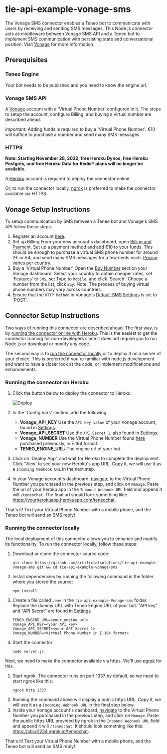 # tie-api-example-vonage-sms
The Vonage SMS connector enables a Teneo bot to communicate with users by receiving and sending SMS messages. This Node.js connector acts as middleware between Vonage SMS API and a Teneo bot to implement SMS communication with persisting state and conversational position. Visit [Vonage](https://developer.Vonage.com/api/sms) for more information.

## Prerequisites
### Teneo Engine
Your bot needs to be published and you need to know the engine url.

### Vonage SMS API
A [Vonage](https://ui.idp.vonage.com/ui/auth/registration) account with a 'Virtual Phone Number' configured in it.
The steps to setup the account, configure Billing, and buying a virtual number are described ahead.

_Important:_ Adding funds is required to buy a 'Virtual Phone Number'. €10 will suffice to purchase a number and send many SMS messages.

### HTTPS

**Note: Starting November 28, 2022, free Heroku Dynos, free Heroku Postgres, and free Heroku Data for Redis® plans will no longer be available.**

A [Heroku](https://www.heroku.com/home) account is required to deploy the connector online.

Or, to run the connector locally, [ngrok](https://ngrok.com/) is preferred to make the connector available via HTTPS.

## Vonage Setup Instructions
To setup communication by SMS between a Teneo bot and Vonage's SMS API follow these steps:
1. Register an account [here](https://ui.idp.vonage.com/ui/auth/registration).
2. Set up Billing
    From your new account's dashboard, open [Billing and Payment](https://dashboard.nexmo.com/billing-and-payments).
    Set up a payment method and add €10 to your funds. This should be enough to purchase a virtual SMS phone number for around 2€ or €4, and send many SMS messages for a few cents each. [Pricing](https://dashboard.Vonage.com/pricing) varies per country.
3. Buy a 'Virtual Phone Number'
    Open the [Buy Number](https://dashboard.nexmo.com/buy-numbers) section your Vonage dashboard.
    Select your country to obtain cheaper rates, set 'Features' to `SMS`, set Type to `Mobile`, and click 'Search'.
    Choose a number from the list, click `Buy`. Note: The process of buying virtual phone numbers may vary across countries.
4. Ensure that the `HTTP Method` in Vonage's [Default SMS Settings](https://dashboard.nexmo.com/settings) is set to 'POST'.
  

## Connector Setup Instructions
Two ways of running this connector are described ahead. The first way, is by [running the connector online with Heroku](#running-the-connector-on-heroku). This is the easiest to get the connector running for non-developers since it does not require you to run Node.js or download or modify any code.

The second way is to [run the connector locally](#running-the-connector-locally) or to deploy it on a server of your choice. This is preferred if you're familiar with node.js development and want to have a closer look at the code, or implement modifications and enhancements.

### Running the connector on Heroku
1. Click the button below to deploy the connector to Heroku:

    [![Deploy](https://www.herokucdn.com/deploy/button.svg)](https://heroku.com/deploy?template=https://github.com/artificialsolutions/tie-api-example-Vonage-sms)

2. In the 'Config Vars' section, add the following:
    * **Vonage_API_KEY** Use the `API key value` of your Vonage account, found in [Settings](https://dashboard.nexmo.com/settings).
    * **Vonage_API_SECRET** Use the `API Secret 1`, also found in [Settings](https://dashboard.nexmo.com/settings).
    * **Vonage_NUMBER** Use the Virtual Phone Number found [here](https://dashboard.Vonage.com/your-numbers) purchased previously, in E.164 format. 
    * **TENEO_ENGINE_URL:** The engine url of your bot.
3. Click on 'Deploy App', and wait for Heroku to complete the deployment. Click 'View' to see your new Heroku's app URL. Copy it, we will use it as a `Incoming Webhook URL` in the next step.
4. In your Vonage account's dashboard, [navigate](https://dashboard.nexmo.com/your-numbers) to the Virtual Phone Number you purchased in the previous step, and click on `Manage`. Paste the url of your heroku app in the `Inbound Webhook URL` field and append it will `/teneochat`. The final url should look something like: https://yourherokuapp.herokuapp.com/teneochat.

That's it! Text your Virtual Phone Number with a mobile phone, and the Teneo bot will send an SMS reply!

### Running the connector locally
The local deployment of this connector allows you to enhance and modify its functionality. To run the connector locally, follow these steps:

1. Download or clone the connector source code:
    ```
    git clone https://github.com/artificialsolutions/tie-api-example-vonage-sms.git && cd tie-api-example-vonage-sms
    ```
2. Install dependencies by running the following command in the folder where you stored the source:
    ```
    npm install
    ``` 
3. Create a file called `.env` in the `tie-api-example-Vonage-sms` folder. Replace the dummy URL with Teneo Engine URL of your bot. "API key" and "API Secret" are found in [Settings](https://dashboard.nexmo.com/settings)
    ```
    TENEO_ENGINE_URL=<your_engine_url>
    Vonage_API_KEY=<your API key>
    Vonage_API_SECRET=<your API Secret 1>
    Vonage_NUMBER=<Virtual Phone Number in E.164 format>
    ```
4. Start the connector:
    ```
    node server.js
    ```

Next, we need to make the connector available via https. We'll use [ngrok](https://ngrok.com) for this.

1. Start ngrok. The connector runs on port 1337 by default, so we need to start ngrok like this:
    ```
    ngrok http 1337
    ```
2. Running the command above will display a public https URL. Copy it, we will use it as a `Incoming Webhook URL` in the final step below.
3. Inside your Vonage account's dashboard, [navigate](https://dashboard.nexmo.com/your-numbers) to the Virtual Phone Number you purchased in the previous step, and click on `Manage`. Paste the public https URL provided by ngrok in the `Inbound Webhook URL` field and append it will `/teneochat`. It should look something like this: https://abcd1234.ngrok.io/teneochat. 

That's it! Text your Virtual Phone Number with a mobile phone, and the Teneo bot will send an SMS reply!
